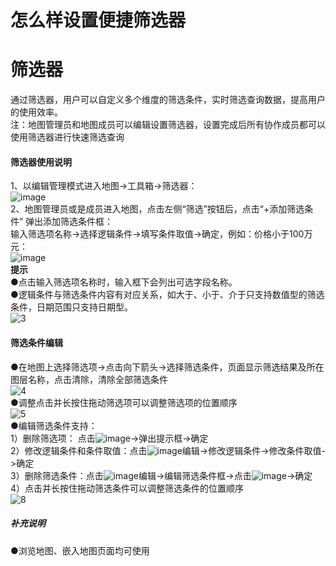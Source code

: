 # 怎么样设置便捷筛选器

# 筛选器
通过筛选器，用户可以自定义多个维度的筛选条件，实时筛选查询数据，提高用户的使用效率。  
注：地图管理员和地图成员可以编辑设置筛选器，设置完成后所有协作成员都可以使用筛选器进行快速筛选查询
#### 筛选器使用说明  
1、以编辑管理模式进入地图->工具箱->筛选器：  
![image](http://note.youdao.com/favicon.ico)   
2、地图管理员或是成员进入地图，点击左侧“筛选”按钮后，点击“+添加筛选条件” 弹出添加筛选条件框：  
输入筛选项名称->选择逻辑条件->填写条件取值->确定，例如：价格小于100万元：  
![image](http://note.youdao.com/favicon.ico)  
**提示**  
●点击输入筛选项名称时，输入框下会列出可选字段名称。  
●逻辑条件与筛选条件内容有对应关系，如大于、小于、介于只支持数值型的筛选条件，日期范围只支持日期型。  
![3](http://note.youdao.com/favicon.ico)
#### 筛选条件编辑  
●在地图上选择筛选项->点击向下箭头->选择筛选条件，页面显示筛选结果及所在图层名称，点击清除，清除全部筛选条件  
![4](http://note.youdao.com/favicon.ico)  
●调整点击并长按住拖动筛选项可以调整筛选项的位置顺序  
![5](http://note.youdao.com/favicon.ico)  
●编辑筛选条件支持：  
1）删除筛选项： 点击![image](http://note.youdao.com/favicon.ico)->弹出提示框->确定  
2）修改逻辑条件和条件取值：点击![image](http://note.youdao.com/favicon.ico)编辑->修改逻辑条件->修改条件取值->确定  
3）删除筛选条件：点击![image](http://note.youdao.com/favicon.ico)编辑->编辑筛选条件框->点击![image](http://note.youdao.com/favicon.ico)->确定  
4）点击并长按住拖动筛选条件可以调整筛选条件的位置顺序  
![8](http://note.youdao.com/favicon.ico)
##### 补充说明  
●浏览地图、嵌入地图页面均可使用  
 

